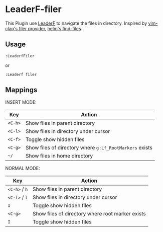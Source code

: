 # LeaderF-filer

This Plugin use [LeaderF](https://github.com/Yggdroot/LeaderF) to navigate the files in directory.
Inspired by [vim-clap's filer provider](https://github.com/liuchengxu/vim-clap/pull/272), [helm's find-files](https://github.com/emacs-helm/helm).

## Usage

```
:LeaderfFiler
```
or
```
:Leaderf filer
```

## Mappings

INSERT MODE:

| Key     | Action                                                  |
|---------|---------------------------------------------------------|
| `<C-h>` | Show files in parent directory                          |
| `<C-l>` | Show files in directory under cursor                    |
| `<C-f>` | Toggle show hidden files                                |
| `<C-g>` | Show files of directory where `g:Lf_RootMarkers` exists |
| `~/`    | Show files in home directory                            |

NORMAL MODE:

| Key           | Action                                           |
|---------------|--------------------------------------------------|
| `<C-h>` / `h` | Show files in parent directory                   |
| `<C-l>` / `l` | Show files in directory under cursor             |
| `I`           | Toggle show hidden files                         |
| `<C-g>`       | Show files of directory where root marker exists |
| `I`           | Toggle show hidden files                         |
